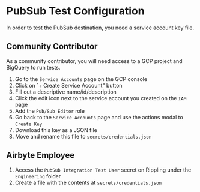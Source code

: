 # PubSub Test Configuration

In order to test the PubSub destination, you need a service account key file.

## Community Contributor

As a community contributor, you will need access to a GCP project and BigQuery to run tests.

1. Go to the `Service Accounts` page on the GCP console
1. Click on `+ Create Service Account" button
1. Fill out a descriptive name/id/description
1. Click the edit icon next to the service account you created on the `IAM` page
1. Add the `Pub/Sub Editor` role
1. Go back to the `Service Accounts` page and use the actions modal to `Create Key`
1. Download this key as a JSON file
1. Move and rename this file to `secrets/credentials.json`

## Airbyte Employee

1. Access the `PubSub Integration Test User` secret on Rippling under the `Engineering` folder
1. Create a file with the contents at `secrets/credentials.json`
